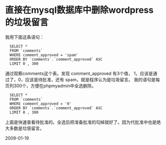 # 直接在mysql数据库中删除wordpress的垃圾留言

我用下面这条语句：

      SELECT *
      FROM `comments`
      WHERE comment_approved = 'spam'
      ORDER BY `comments`.`comment_approved` ASC
      LIMIT 0 , 300 
通过观察comments这个表。发现 comment_approved 有3个值， 1，应该是通过了，0，应该是待批准，还有 spam，就是程序认为是垃圾留言。 我的语句是每页列300个，方便在phpmyadmin中全选删除。



      SELECT *
      FROM `comments`
      WHERE comment_approved = '0'
      ORDER BY `comments`.`comment_approved` ASC
      LIMIT 0 , 300 

上面是快速查看待批准的。全选后把准备批准的勾掉就好了。因为代批准中也是绝大多数是垃圾留言。      


2009-01-19